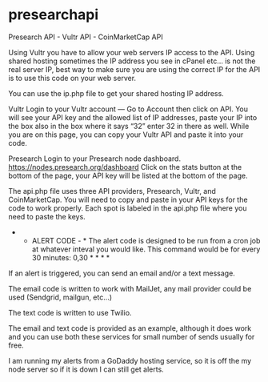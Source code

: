 # presearchapi
Presearch API - Vultr API - CoinMarketCap API

Using Vultr you have to allow your web servers IP access to the API.
Using shared hosting sometimes the IP address you see in cPanel etc… is not the real server IP, best way to make sure you are using the correct IP for the API is to use this code on your web server.

You can use the ip.php file to get your shared hosting IP address.

Vultr
Login to your Vultr account — Go to Account then click on API. You will see your API key and the allowed list of IP addresses, paste your IP into the box also in the box where it says “32” enter 32 in there as well.  While you are on this page, you can copy your Vultr API and paste it into your code.

Presearch
Login to your Presearch node dashboard. https://nodes.presearch.org/dashboard
Click on the stats button at the bottom of the page, your API key will be listed at the bottom of the page.

The api.php file uses three API providers, Presearch, Vultr, and CoinMarketCap.  You will need to copy and paste in your API keys for the code to work properly.  Each spot is labeled in the api.php file where you need to paste the keys.

* - ALERT CODE - *
The alert code is designed to be run from a cron job at whatever inteval you would like.  This command would be for every 30 minutes:  0,30	*	*	*	*

If an alert is triggered, you can send an email and/or a text message.

The email code is written to work with MailJet, any mail provider could be used (Sendgrid, mailgun, etc...)

The text code is written to use Twilio.

The email and text code is provided as an example, although it does work and you can use both these services for small number of sends usually for free.

I am running my alerts from a GoDaddy hosting service, so it is off the my node server so if it is down I can still get alerts.
